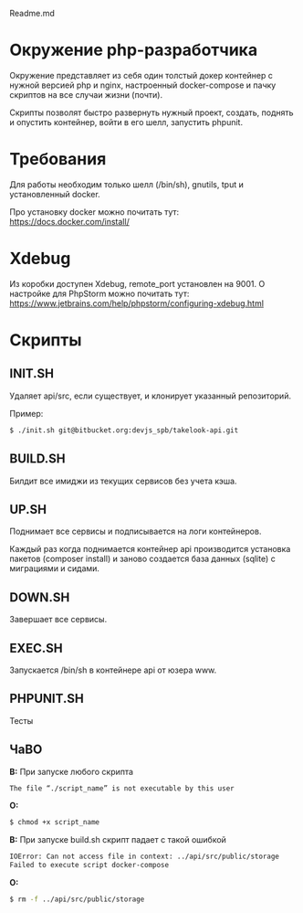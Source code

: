 Readme.md

# Окружение php-разработчика

Окружение представляет из себя один толстый докер контейнер с нужной версией php и nginx, настроенный docker-compose и пачку скриптов на все случаи жизни (почти).

Скрипты позволят быстро развернуть нужный проект, создать, поднять и опустить контейнер, войти в его шелл, запустить phpunit.

# Требования
Для работы необходим только шелл (/bin/sh), gnutils, tput и установленный docker. 

Про установку docker можно почитать тут: https://docs.docker.com/install/

# Xdebug
Из коробки доступен Xdebug, remote_port установлен на 9001. О настройке для PhpStorm можно почитать тут: https://www.jetbrains.com/help/phpstorm/configuring-xdebug.html

# Скрипты
## INIT.SH
Удаляет api/src, если существует, и клонирует указанный репозиторий.

Пример:
```sh
$ ./init.sh git@bitbucket.org:devjs_spb/takelook-api.git
```
## BUILD.SH
Билдит все имиджи из текущих сервисов без учета кэша.

## UP.SH
Поднимает все сервисы и подписывается на логи контейнеров.

Каждый раз когда поднимается контейнер api производится установка пакетов (composer install) и заново создается база данных (sqlite) с миграциями и сидами.

## DOWN.SH
Завершает все сервисы.

## EXEC.SH
Запускается /bin/sh в контейнере api от юзера www.

## PHPUNIT.SH
Тесты

## ЧаВО
**В:** При запуске любого скрипта
```sh
The file “./script_name” is not executable by this user
```
**О:**
```sh
$ chmod +x script_name
```

**В:** При запуске build.sh скрипт падает с такой ошибкой
```sh
IOError: Can not access file in context: ../api/src/public/storage
Failed to execute script docker-compose
```
**О:** 
```sh
$ rm -f ../api/src/public/storage
```
